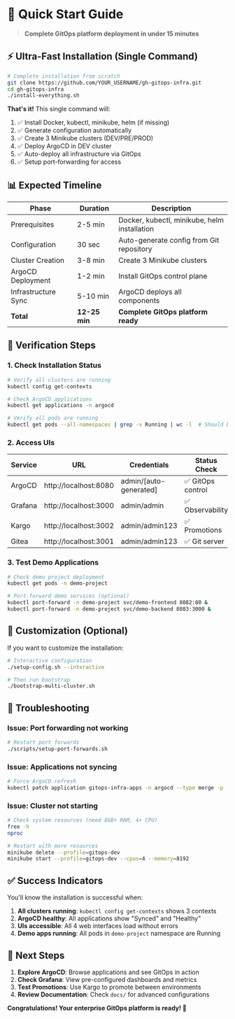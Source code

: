 # 🚀 Quick Start Guide

> **Complete GitOps platform deployment in under 15 minutes**

## ⚡ **Ultra-Fast Installation (Single Command)**

```bash
# Complete installation from scratch
git clone https://github.com/YOUR_USERNAME/gh-gitops-infra.git
cd gh-gitops-infra
./install-everything.sh
```

**That's it!** This single command will:
1. ✅ Install Docker, kubectl, minikube, helm (if missing)
2. ✅ Generate configuration automatically
3. ✅ Create 3 Minikube clusters (DEV/PRE/PROD)
4. ✅ Deploy ArgoCD in DEV cluster
5. ✅ Auto-deploy all infrastructure via GitOps
6. ✅ Setup port-forwarding for access

## 📊 **Expected Timeline**

| Phase | Duration | Description |
|-------|----------|-------------|
| Prerequisites | 2-5 min | Docker, kubectl, minikube, helm installation |
| Configuration | 30 sec | Auto-generate config from Git repository |
| Cluster Creation | 3-8 min | Create 3 Minikube clusters |
| ArgoCD Deployment | 1-2 min | Install GitOps control plane |
| Infrastructure Sync | 5-10 min | ArgoCD deploys all components |
| **Total** | **12-25 min** | **Complete GitOps platform ready** |

## 🎯 **Verification Steps**

### 1. Check Installation Status
```bash
# Verify all clusters are running
kubectl config get-contexts

# Check ArgoCD applications
kubectl get applications -n argocd

# Verify all pods are running
kubectl get pods --all-namespaces | grep -v Running | wc -l  # Should be 0
```

### 2. Access UIs
| Service | URL | Credentials | Status Check |
|---------|-----|-------------|--------------|
| ArgoCD | http://localhost:8080 | admin/[auto-generated] | ✅ GitOps control |
| Grafana | http://localhost:3000 | admin/admin | ✅ Observability |
| Kargo | http://localhost:3002 | admin/admin123 | ✅ Promotions |
| Gitea | http://localhost:3001 | admin/admin123 | ✅ Git server |

### 3. Test Demo Applications
```bash
# Check demo project deployment
kubectl get pods -n demo-project

# Port-forward demo services (optional)
kubectl port-forward -n demo-project svc/demo-frontend 8082:80 &
kubectl port-forward -n demo-project svc/demo-backend 8083:3000 &
```

## 🔧 **Customization (Optional)**

If you want to customize the installation:

```bash
# Interactive configuration
./setup-config.sh --interactive

# Then run bootstrap
./bootstrap-multi-cluster.sh
```

## 🐛 **Troubleshooting**

### Issue: Port forwarding not working
```bash
# Restart port forwards
./scripts/setup-port-forwards.sh
```

### Issue: Applications not syncing
```bash
# Force ArgoCD refresh
kubectl patch application gitops-infra-apps -n argocd --type merge -p '{"metadata":{"annotations":{"argocd.argoproj.io/refresh":"hard"}}}'
```

### Issue: Cluster not starting
```bash
# Check system resources (need 8GB+ RAM, 4+ CPU)
free -h
nproc

# Restart with more resources
minikube delete --profile=gitops-dev
minikube start --profile=gitops-dev --cpus=4 --memory=8192
```

## ✅ **Success Indicators**

You'll know the installation is successful when:

1. **All clusters running**: `kubectl config get-contexts` shows 3 contexts
2. **ArgoCD healthy**: All applications show "Synced" and "Healthy"
3. **UIs accessible**: All 4 web interfaces load without errors
4. **Demo apps running**: All pods in `demo-project` namespace are Running

## 🎯 **Next Steps**

1. **Explore ArgoCD**: Browse applications and see GitOps in action
2. **Check Grafana**: View pre-configured dashboards and metrics
3. **Test Promotions**: Use Kargo to promote between environments
4. **Review Documentation**: Check `docs/` for advanced configurations

**Congratulations! Your enterprise GitOps platform is ready! 🎉**


